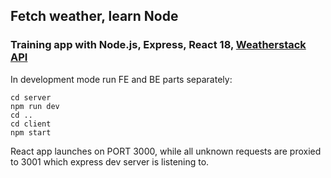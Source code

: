 ## Fetch weather, learn Node
### Training app with Node.js, Express, React 18, [Weatherstack API](https://weatherstack.com/)

In development mode run FE and BE parts separately:

```
cd server
npm run dev
cd ..
cd client
npm start
```

React app launches on PORT 3000, while all unknown requests are proxied to 3001 which express dev server is listening to.

